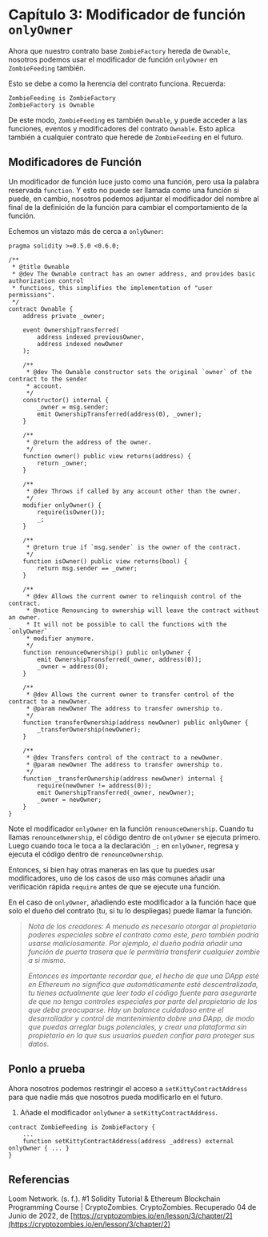 # Capítulo 3: Modificador de función `onlyOwner`

Ahora que nuestro contrato base `ZombieFactory` hereda de `Ownable`, nosotros podemos usar el modificador de función `onlyOwner` en `ZombieFeeding` también.

Esto se debe a como la herencia del contrato funciona. Recuerda:

```sol
ZombieFeeding is ZombieFactory
ZombieFactory is Ownable
```

De este modo, `ZombieFeeding` es también `Ownable`, y puede acceder a las funciones, eventos y modificadores del contrato `Ownable`. Esto aplica también a cualquier contrato que herede de `ZombieFeeding` en el futuro.

## Modificadores de Función

Un modificador de función luce justo como una función, pero usa la palabra reservada `function`. Y esto no puede ser llamada como una función si puede, en cambio, nosotros podemos adjuntar el modificador del nombre al final de la definición de la función para cambiar el comportamiento de la función.

Echemos un vistazo más de cerca a `onlyOwner`:

```sol
pragma solidity >=0.5.0 <0.6.0;

/**
 * @title Ownable
 * @dev The Ownable contract has an owner address, and provides basic authorization control
 * functions, this simplifies the implementation of "user permissions".
 */
contract Ownable {
    address private _owner;

    event OwnershipTransferred(
        address indexed previousOwner,
        address indexed newOwner
    );

    /**
     * @dev The Ownable constructor sets the original `owner` of the contract to the sender
     * account.
     */
    constructor() internal {
        _owner = msg.sender;
        emit OwnershipTransferred(address(0), _owner);
    }

    /**
     * @return the address of the owner.
     */
    function owner() public view returns(address) {
        return _owner;
    }

    /**
     * @dev Throws if called by any account other than the owner.
     */
    modifier onlyOwner() {
        require(isOwner());
        _;
    }

    /**
     * @return true if `msg.sender` is the owner of the contract.
     */
    function isOwner() public view returns(bool) {
        return msg.sender == _owner;
    }

    /**
     * @dev Allows the current owner to relinquish control of the contract.
     * @notice Renouncing to ownership will leave the contract without an owner.
     * It will not be possible to call the functions with the `onlyOwner`
     * modifier anymore.
     */
    function renounceOwnership() public onlyOwner {
        emit OwnershipTransferred(_owner, address(0));
        _owner = address(0);
    }

    /**
     * @dev Allows the current owner to transfer control of the contract to a newOwner.
     * @param newOwner The address to transfer ownership to.
     */
    function transferOwnership(address newOwner) public onlyOwner {
        _transferOwnership(newOwner);
    }

    /**
     * @dev Transfers control of the contract to a newOwner.
     * @param newOwner The address to transfer ownership to.
     */
    function _transferOwnership(address newOwner) internal {
        require(newOwner != address(0));
        emit OwnershipTransferred(_owner, newOwner);
        _owner = newOwner;
    }
}
```

Note el modificador `onlyOwner` en la función `renounceOwnership`. Cuando tu llamas `renounceOwnership`, el código dentro de `onlyOwner` se ejecuta primero. Luego cuando toca le toca a la declaración `_;` en `onlyOwner`, regresa y ejecuta el código dentro de `renounceOwnership`.

Entonces, si bien hay otras maneras en las que tu puedes usar modificadores, uno de los casos de uso más comunes añadir una verificación rápida `require` antes de que se ejecute una función.

En el caso de `onlyOwner`, añadiendo este modificador a la función hace que solo el dueño del contrato (tu, si tu lo despliegas) puede llamar la función.

> *Nota de los creadores: A menudo es necesario otorgar al propietario poderes especiales sobre el contrato como este, pero también podría usarse maliciosamente. Por ejemplo, el dueño podría añadir una función de puerta trasera que le permitiría transferir cualquier zombie a si mismo.*
>
> *Entonces es importante recordar que, el hecho de que una DApp esté en Ethereum no significa que automáticamente esté descentralizada, tu tienes actualmente que leer todo el código fuente para asegurarte de que no tenga controles especiales por parte del propietario de los que deba preocuparse. Hay un balance cuidadoso entre el desarrollador y control de mantenimiento dobre una DApp, de modo que puedas arreglar bugs potenciales, y crear una plataforma sin propietario en la que sus usuarios pueden confiar para proteger sus datos.*

## Ponlo a prueba

Ahora nosotros podemos restringir el acceso a `setKittyContractAddress` para que nadie más que nosotros pueda modificarlo en el futuro.

1. Añade el modificador `onlyOwner` a `setKittyContractAddress`.

```sol
contract ZombieFeeding is ZombieFactory {
    ...
    function setKittyContractAddress(address _address) external onlyOwner { ... }
}
```

## Referencias

Loom Network. (s. f.). #1 Solidity Tutorial & Ethereum Blockchain Programming Course | CryptoZombies. CryptoZombies. Recuperado 04 de Junio de 2022, de [https://cryptozombies.io/en/lesson/3/chapter/2](https://cryptozombies.io/en/lesson/3/chapter/2)
